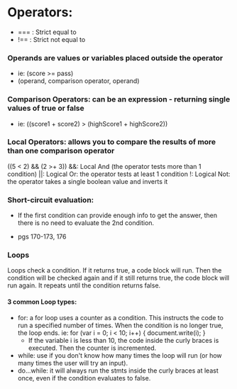 # Operators:

* ===  : Strict equal to
* !==  : Strict not equal to

### Operands are values or variables placed outside the operator
* ie: (score >= pass)
* (operand, comparison operator, operand)

### Comparison Operators: can be an expression - returning single values of true or false
* ie: ((score1 + score2) > (highScore1 + highScore2))

### Local Operators: allows you to compare the results of more than one comparison operator
((5 < 2) && (2 >+ 3))
&&: Local And (the operator tests more than 1 condition)
||: Logical Or: the operator tests at least 1 condition
!: Logical Not: the operator takes a single boolean value and inverts it

### Short-circuit evaluation: 
* If the first condition can provide enough info to get the answer, then there is no need to evaluate the 2nd condition.

* pgs 170-173, 176
### Loops
Loops check a condition. If it returns true, a code block will run. Then the condition will be checked again and if it still returns true, the code block will run again. It repeats until the condition returns false.

#### 3 common Loop types:
* for: a for loop uses a counter as a condition. This instructs the code to run a specified number of times. When the condition is no longer true, the loop ends.
ie: for (var i = 0; i < 10; i++) {
        document.write(i);
    }
  * If the variable i is less than 10, the code inside the curly braces is executed. Then the counter is incremented.
* while: use if you don't know how many times the loop will run (or how many times the user will try an input).
* do...while: it will always run the stmts inside the curly braces at least once, even if the condition evaluates to false.

